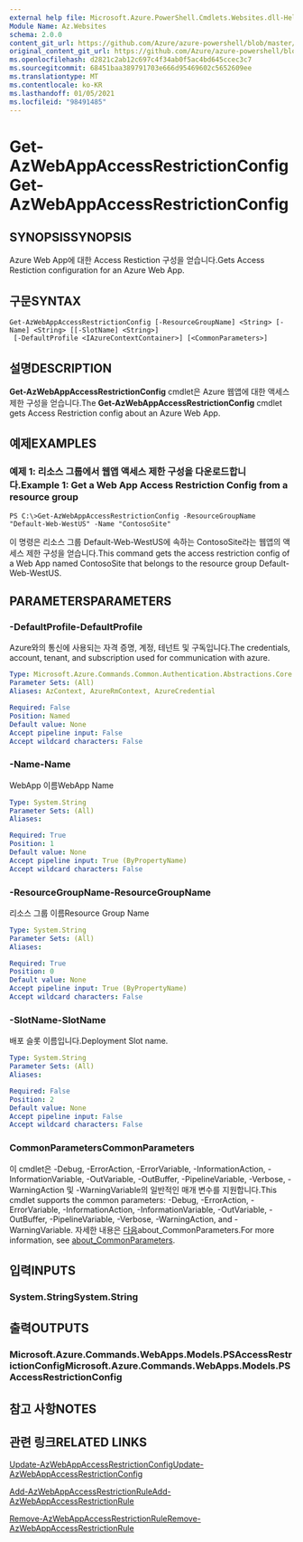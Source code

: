 ```yaml
---
external help file: Microsoft.Azure.PowerShell.Cmdlets.Websites.dll-Help.xml
Module Name: Az.Websites
schema: 2.0.0
content_git_url: https://github.com/Azure/azure-powershell/blob/master/src/Websites/Websites/help/Get-AzWebAppAccessRestrictionConfig.md
original_content_git_url: https://github.com/Azure/azure-powershell/blob/master/src/Websites/Websites/help/Get-AzWebAppAccessRestrictionConfig.md
ms.openlocfilehash: d2821c2ab12c697c4f34ab0f5ac4bd645ccec3c7
ms.sourcegitcommit: 68451baa389791703e666d95469602c5652609ee
ms.translationtype: MT
ms.contentlocale: ko-KR
ms.lasthandoff: 01/05/2021
ms.locfileid: "98491485"
---
```

# <span data-ttu-id="ed300-101">Get-AzWebAppAccessRestrictionConfig</span><span class="sxs-lookup"><span data-stu-id="ed300-101">Get-AzWebAppAccessRestrictionConfig</span></span>

## <span data-ttu-id="ed300-102">SYNOPSIS</span><span class="sxs-lookup"><span data-stu-id="ed300-102">SYNOPSIS</span></span>
<span data-ttu-id="ed300-103">Azure Web App에 대한 Access Restiction 구성을 얻습니다.</span><span class="sxs-lookup"><span data-stu-id="ed300-103">Gets Access Restiction configuration for an Azure Web App.</span></span>

## <span data-ttu-id="ed300-104">구문</span><span class="sxs-lookup"><span data-stu-id="ed300-104">SYNTAX</span></span>

```
Get-AzWebAppAccessRestrictionConfig [-ResourceGroupName] <String> [-Name] <String> [[-SlotName] <String>]
 [-DefaultProfile <IAzureContextContainer>] [<CommonParameters>]
```

## <span data-ttu-id="ed300-105">설명</span><span class="sxs-lookup"><span data-stu-id="ed300-105">DESCRIPTION</span></span>
<span data-ttu-id="ed300-106">**Get-AzWebAppAccessRestrictionConfig** cmdlet은 Azure 웹앱에 대한 액세스 제한 구성을 얻습니다.</span><span class="sxs-lookup"><span data-stu-id="ed300-106">The **Get-AzWebAppAccessRestrictionConfig** cmdlet gets Access Restriction config about an Azure Web App.</span></span>

## <span data-ttu-id="ed300-107">예제</span><span class="sxs-lookup"><span data-stu-id="ed300-107">EXAMPLES</span></span>

### <span data-ttu-id="ed300-108">예제 1: 리소스 그룹에서 웹앱 액세스 제한 구성을 다운로드합니다.</span><span class="sxs-lookup"><span data-stu-id="ed300-108">Example 1: Get a Web App Access Restriction Config from a resource group</span></span>
```
PS C:\>Get-AzWebAppAccessRestrictionConfig -ResourceGroupName "Default-Web-WestUS" -Name "ContosoSite"
```

<span data-ttu-id="ed300-109">이 명령은 리소스 그룹 Default-Web-WestUS에 속하는 ContosoSite라는 웹앱의 액세스 제한 구성을 얻습니다.</span><span class="sxs-lookup"><span data-stu-id="ed300-109">This command gets the access restriction config of a Web App named ContosoSite that belongs to the resource group Default-Web-WestUS.</span></span>

## <span data-ttu-id="ed300-110">PARAMETERS</span><span class="sxs-lookup"><span data-stu-id="ed300-110">PARAMETERS</span></span>

### <span data-ttu-id="ed300-111">-DefaultProfile</span><span class="sxs-lookup"><span data-stu-id="ed300-111">-DefaultProfile</span></span>
<span data-ttu-id="ed300-112">Azure와의 통신에 사용되는 자격 증명, 계정, 테넌트 및 구독입니다.</span><span class="sxs-lookup"><span data-stu-id="ed300-112">The credentials, account, tenant, and subscription used for communication with azure.</span></span>

```yaml
Type: Microsoft.Azure.Commands.Common.Authentication.Abstractions.Core.IAzureContextContainer
Parameter Sets: (All)
Aliases: AzContext, AzureRmContext, AzureCredential

Required: False
Position: Named
Default value: None
Accept pipeline input: False
Accept wildcard characters: False
```

### <span data-ttu-id="ed300-113">-Name</span><span class="sxs-lookup"><span data-stu-id="ed300-113">-Name</span></span>
<span data-ttu-id="ed300-114">WebApp 이름</span><span class="sxs-lookup"><span data-stu-id="ed300-114">WebApp Name</span></span>

```yaml
Type: System.String
Parameter Sets: (All)
Aliases:

Required: True
Position: 1
Default value: None
Accept pipeline input: True (ByPropertyName)
Accept wildcard characters: False
```

### <span data-ttu-id="ed300-115">-ResourceGroupName</span><span class="sxs-lookup"><span data-stu-id="ed300-115">-ResourceGroupName</span></span>
<span data-ttu-id="ed300-116">리소스 그룹 이름</span><span class="sxs-lookup"><span data-stu-id="ed300-116">Resource Group Name</span></span>

```yaml
Type: System.String
Parameter Sets: (All)
Aliases:

Required: True
Position: 0
Default value: None
Accept pipeline input: True (ByPropertyName)
Accept wildcard characters: False
```

### <span data-ttu-id="ed300-117">-SlotName</span><span class="sxs-lookup"><span data-stu-id="ed300-117">-SlotName</span></span>
<span data-ttu-id="ed300-118">배포 슬롯 이름입니다.</span><span class="sxs-lookup"><span data-stu-id="ed300-118">Deployment Slot name.</span></span>

```yaml
Type: System.String
Parameter Sets: (All)
Aliases:

Required: False
Position: 2
Default value: None
Accept pipeline input: False
Accept wildcard characters: False
```

### <span data-ttu-id="ed300-119">CommonParameters</span><span class="sxs-lookup"><span data-stu-id="ed300-119">CommonParameters</span></span>
<span data-ttu-id="ed300-120">이 cmdlet은 -Debug, -ErrorAction, -ErrorVariable, -InformationAction, -InformationVariable, -OutVariable, -OutBuffer, -PipelineVariable, -Verbose, -WarningAction 및 -WarningVariable의 일반적인 매개 변수를 지원합니다.</span><span class="sxs-lookup"><span data-stu-id="ed300-120">This cmdlet supports the common parameters: -Debug, -ErrorAction, -ErrorVariable, -InformationAction, -InformationVariable, -OutVariable, -OutBuffer, -PipelineVariable, -Verbose, -WarningAction, and -WarningVariable.</span></span> <span data-ttu-id="ed300-121">자세한 내용은 [다음](http://go.microsoft.com/fwlink/?LinkID=113216)about_CommonParameters.</span><span class="sxs-lookup"><span data-stu-id="ed300-121">For more information, see [about_CommonParameters](http://go.microsoft.com/fwlink/?LinkID=113216).</span></span>

## <span data-ttu-id="ed300-122">입력</span><span class="sxs-lookup"><span data-stu-id="ed300-122">INPUTS</span></span>

### <span data-ttu-id="ed300-123">System.String</span><span class="sxs-lookup"><span data-stu-id="ed300-123">System.String</span></span>

## <span data-ttu-id="ed300-124">출력</span><span class="sxs-lookup"><span data-stu-id="ed300-124">OUTPUTS</span></span>

### <span data-ttu-id="ed300-125">Microsoft.Azure.Commands.WebApps.Models.PSAccessRestrictionConfig</span><span class="sxs-lookup"><span data-stu-id="ed300-125">Microsoft.Azure.Commands.WebApps.Models.PSAccessRestrictionConfig</span></span>

## <span data-ttu-id="ed300-126">참고 사항</span><span class="sxs-lookup"><span data-stu-id="ed300-126">NOTES</span></span>

## <span data-ttu-id="ed300-127">관련 링크</span><span class="sxs-lookup"><span data-stu-id="ed300-127">RELATED LINKS</span></span>

[<span data-ttu-id="ed300-128">Update-AzWebAppAccessRestrictionConfig</span><span class="sxs-lookup"><span data-stu-id="ed300-128">Update-AzWebAppAccessRestrictionConfig</span></span>](./Update-AzWebAppAccessRestrictionConfig.md)

[<span data-ttu-id="ed300-129">Add-AzWebAppAccessRestrictionRule</span><span class="sxs-lookup"><span data-stu-id="ed300-129">Add-AzWebAppAccessRestrictionRule</span></span>](./Add-AzWebAppAccessRestrictionRule.md)

[<span data-ttu-id="ed300-130">Remove-AzWebAppAccessRestrictionRule</span><span class="sxs-lookup"><span data-stu-id="ed300-130">Remove-AzWebAppAccessRestrictionRule</span></span>](./Remove-AzWebAppAccessRestrictionRule.md)

